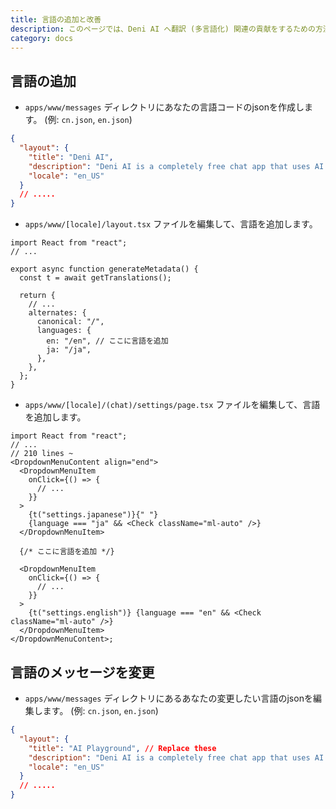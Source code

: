 ```yaml
---
title: 言語の追加と改善
description: このページでは、Deni AI へ翻訳 (多言語化) 関連の貢献をするための方法を説明します。
category: docs
---
```


## 言語の追加

- `apps/www/messages` ディレクトリにあなたの言語コードのjsonを作成します。 (例: `cn.json`, `en.json`)

```json title="apps/www/messages/en.json"
{
  "layout": {
    "title": "Deni AI",
    "description": "Deni AI is a completely free chat app that uses AI models such as o1 and Claude 3.5 Sonnet.",
    "locale": "en_US"
  }
  // .....
}
```

- `apps/www/[locale]/layout.tsx` ファイルを編集して、言語を追加します。

```tsx title="apps/www/en/layout.tsx"
import React from "react";
// ...

export async function generateMetadata() {
  const t = await getTranslations();

  return {
    // ...
    alternates: {
      canonical: "/",
      languages: {
        en: "/en", // ここに言語を追加
        ja: "/ja",
      },
    },
  };
}
```

- `apps/www/[locale]/(chat)/settings/page.tsx` ファイルを編集して、言語を追加します。

```tsx title="apps/www/[locale]/(chat)/settings/page.tsx"
import React from "react";
// ...
// 210 lines ~
<DropdownMenuContent align="end">
  <DropdownMenuItem
    onClick={() => {
      // ...
    }}
  >
    {t("settings.japanese")}{" "}
    {language === "ja" && <Check className="ml-auto" />}
  </DropdownMenuItem>

  {/* ここに言語を追加 */}

  <DropdownMenuItem
    onClick={() => {
      // ...
    }}
  >
    {t("settings.english")} {language === "en" && <Check className="ml-auto" />}
  </DropdownMenuItem>
</DropdownMenuContent>;
```

## 言語のメッセージを変更

- `apps/www/messages` ディレクトリにあるあなたの変更したい言語のjsonを編集します。 (例: `cn.json`, `en.json`)

```json title="apps/www/messages/en.json"
{
  "layout": {
    "title": "AI Playground", // Replace these
    "description": "Deni AI is a completely free chat app that uses AI models such as o1 and Claude 3.5 Sonnet.",
    "locale": "en_US"
  }
  // .....
}
```

